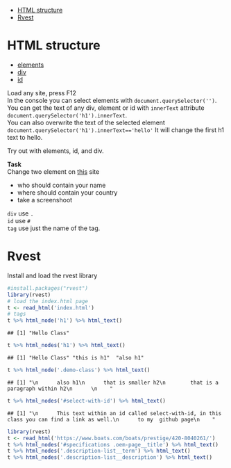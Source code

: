 
-   <a href="#html-structure" id="toc-html-structure">HTML structure</a>
-   <a href="#rvest" id="toc-rvest">Rvest</a>


# HTML structure

-   [elements](https://developer.mozilla.org/en-US/docs/Web/HTML/Element)
-   [div](https://developer.mozilla.org/en-US/docs/Web/HTML/Element/div)
-   [id](https://developer.mozilla.org/en-US/docs/Web/HTML/Global_attributes/id)

Load any site, press F12<br> In the console you can select elements with
`document.querySelector('')`. <br> You can get the text of any div,
element or id with `innerText` attribute
`document.querySelector('h1').innerText`. <br> You can also overwrite
the text of the selected element
`document.querySelector('h1').innerText=='hello'` It will change the
first h1 text to hello. <br>

Try out with elements, id, and div.

**Task**<br> Change two element on
[this](https://www.guinnessworldrecords.com/world-records/most-lasso-texas-skips-in-one-minute)
site

-   who should contain your name
-   where should contain your country
-   take a screenshoot

`div` use `.` <br> `id` use `#` <br> `tag` use just the name of the tag.

# Rvest

Install and load the rvest library

``` r
#install.packages("rvest")
library(rvest)
# load the index.html page
t <- read_html('index.html')
# tags
t %>% html_node('h1') %>% html_text()
```

    ## [1] "Hello Class"

``` r
t %>% html_nodes('h1') %>% html_text()
```

    ## [1] "Hello Class" "this is h1"  "also h1"

``` r
t %>% html_node('.demo-class') %>% html_text()
```

    ## [1] "\n      also h1\n      that is smaller h2\n        that is a paragraph within h2\n      \n    "

``` r
t %>% html_nodes('#select-with-id') %>% html_text()
```

    ## [1] "\n      This text within an id called select-with-id, in this class you can find a link as well.\n      to my  github page\n    "

``` r
library(rvest)
t <- read_html('https://www.boats.com/boats/prestige/420-8040261/')
t %>% html_nodes('#specifications .oem-page__title') %>% html_text()
t %>% html_nodes('.description-list__term') %>% html_text()
t %>% html_nodes('.description-list__description') %>% html_text()
```
